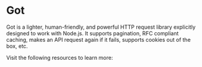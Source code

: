 # Got

Got is a lighter, human-friendly, and powerful HTTP request library explicitly designed to work with Node.js. It supports pagination, RFC compliant caching, makes an API request again if it fails, supports cookies out of the box, etc.

Visit the following resources to learn more: